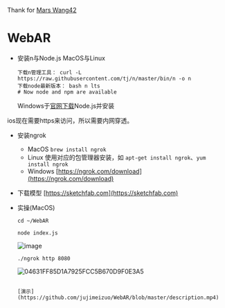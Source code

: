 Thank for [Mars Wang42](https://github.com/MarsWang42)
# WebAR

- 安装n与Node.js
	MacOS与Linux
	``` 
	下载n管理工具： curl -L https://raw.githubusercontent.com/tj/n/master/bin/n -o n
	下载node最新版本： bash n lts
	# Now node and npm are available
	```
	Windows于[官网下载](https://nodejs.org/zh-cn/download/)Node.js并安装

ios现在需要https来访问，所以需要内网穿透。
- 安装ngrok
	- MacOS `brew install ngrok`
	- Linux 使用对应的包管理器安装，如 `apt-get install ngrok`、`yum install ngrok`
	- Windows [https://ngrok.com/download](https://ngrok.com/download)

- 下载模型 [https://sketchfab.com](https://sketchfab.com)

- 实操(MacOS)
	
	```
	cd ~/WebAR
	```
	```
	node index.js
	```
	![image](https://user-images.githubusercontent.com/61532079/137856529-1c8b8657-e9ae-44d3-963d-0d7e6a0bf276.png)

	```
	./ngrok http 8080
	```
	![04631FF85D1A7925FCC5B670D9F0E3A5](https://user-images.githubusercontent.com/61532079/137856514-cf028bd3-17fd-4aa8-a0ea-1761c8095bf5.png)
	```
	
	[演示](https://github.com/jujimeizuo/WebAR/blob/master/description.mp4)
